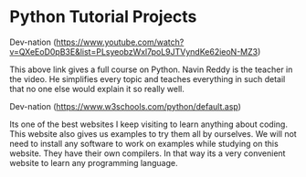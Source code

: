 # **Python Tutorial Projects**

Dev-nation (https://www.youtube.com/watch?v=QXeEoD0pB3E&list=PLsyeobzWxl7poL9JTVyndKe62ieoN-MZ3)

This above link gives a full course on Python. Navin Reddy is the teacher in the video. He simplifies every 
topic and teaches everything in such detail that no one else would explain it so really well.

Dev-nation (https://www.w3schools.com/python/default.asp)

Its one of the best websites I keep visiting to learn anything about coding. This website also gives us examples to try 
them all by ourselves. We will not need to install any software to work on examples while studying on this website. 
They have their own compilers. In that way its a very convenient website to learn any programming language.